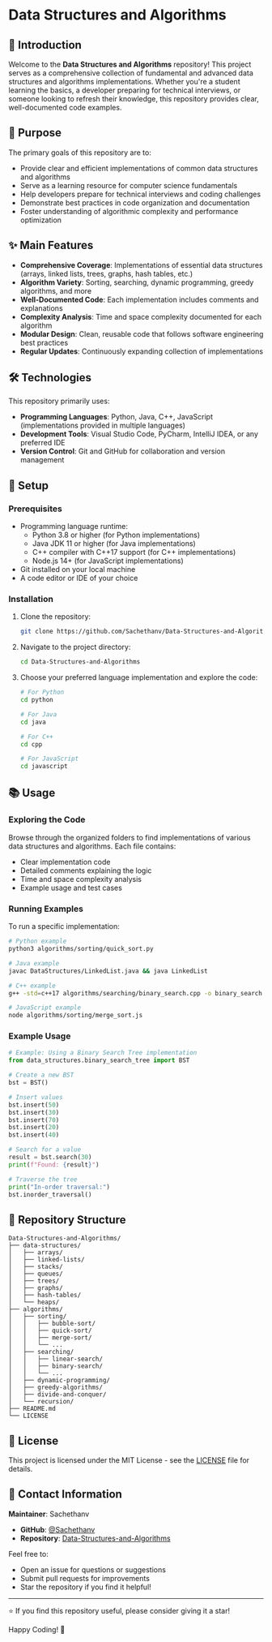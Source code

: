 # Data Structures and Algorithms

## 📖 Introduction

Welcome to the **Data Structures and Algorithms** repository! This project serves as a comprehensive collection of fundamental and advanced data structures and algorithms implementations. Whether you're a student learning the basics, a developer preparing for technical interviews, or someone looking to refresh their knowledge, this repository provides clear, well-documented code examples.

## 🎯 Purpose

The primary goals of this repository are to:

- Provide clear and efficient implementations of common data structures and algorithms
- Serve as a learning resource for computer science fundamentals
- Help developers prepare for technical interviews and coding challenges
- Demonstrate best practices in code organization and documentation
- Foster understanding of algorithmic complexity and performance optimization

## ✨ Main Features

- **Comprehensive Coverage**: Implementations of essential data structures (arrays, linked lists, trees, graphs, hash tables, etc.)
- **Algorithm Variety**: Sorting, searching, dynamic programming, greedy algorithms, and more
- **Well-Documented Code**: Each implementation includes comments and explanations
- **Complexity Analysis**: Time and space complexity documented for each algorithm
- **Modular Design**: Clean, reusable code that follows software engineering best practices
- **Regular Updates**: Continuously expanding collection of implementations

## 🛠️ Technologies

This repository primarily uses:

- **Programming Languages**: Python, Java, C++, JavaScript (implementations provided in multiple languages)
- **Development Tools**: Visual Studio Code, PyCharm, IntelliJ IDEA, or any preferred IDE
- **Version Control**: Git and GitHub for collaboration and version management

## 🚀 Setup

### Prerequisites

- Programming language runtime:
  - Python 3.8 or higher (for Python implementations)
  - Java JDK 11 or higher (for Java implementations)
  - C++ compiler with C++17 support (for C++ implementations)
  - Node.js 14+ (for JavaScript implementations)
- Git installed on your local machine
- A code editor or IDE of your choice

### Installation

1. Clone the repository:
   ```bash
   git clone https://github.com/Sachethanv/Data-Structures-and-Algorithms.git
   ```

2. Navigate to the project directory:
   ```bash
   cd Data-Structures-and-Algorithms
   ```

3. Choose your preferred language implementation and explore the code:
   ```bash
   # For Python
   cd python
   
   # For Java
   cd java
   
   # For C++
   cd cpp
   
   # For JavaScript
   cd javascript
   ```

## 📚 Usage

### Exploring the Code

Browse through the organized folders to find implementations of various data structures and algorithms. Each file contains:
- Clear implementation code
- Detailed comments explaining the logic
- Time and space complexity analysis
- Example usage and test cases

### Running Examples

To run a specific implementation:

```bash
# Python example
python3 algorithms/sorting/quick_sort.py

# Java example
javac DataStructures/LinkedList.java && java LinkedList

# C++ example
g++ -std=c++17 algorithms/searching/binary_search.cpp -o binary_search && ./binary_search

# JavaScript example
node algorithms/sorting/merge_sort.js
```

### Example Usage

```python
# Example: Using a Binary Search Tree implementation
from data_structures.binary_search_tree import BST

# Create a new BST
bst = BST()

# Insert values
bst.insert(50)
bst.insert(30)
bst.insert(70)
bst.insert(20)
bst.insert(40)

# Search for a value
result = bst.search(30)
print(f"Found: {result}")

# Traverse the tree
print("In-order traversal:")
bst.inorder_traversal()
```

## 📂 Repository Structure

```
Data-Structures-and-Algorithms/
├── data-structures/
│   ├── arrays/
│   ├── linked-lists/
│   ├── stacks/
│   ├── queues/
│   ├── trees/
│   ├── graphs/
│   ├── hash-tables/
│   └── heaps/
├── algorithms/
│   ├── sorting/
│   │   ├── bubble-sort/
│   │   ├── quick-sort/
│   │   ├── merge-sort/
│   │   └── ...
│   ├── searching/
│   │   ├── linear-search/
│   │   ├── binary-search/
│   │   └── ...
│   ├── dynamic-programming/
│   ├── greedy-algorithms/
│   ├── divide-and-conquer/
│   └── recursion/
├── README.md
└── LICENSE
```

## 📄 License

This project is licensed under the MIT License - see the [LICENSE](LICENSE) file for details.

## 📧 Contact Information

**Maintainer**: Sachethanv

- **GitHub**: [@Sachethanv](https://github.com/Sachethanv)
- **Repository**: [Data-Structures-and-Algorithms](https://github.com/Sachethanv/Data-Structures-and-Algorithms)

Feel free to:
- Open an issue for questions or suggestions
- Submit pull requests for improvements
- Star the repository if you find it helpful!

---

⭐ If you find this repository useful, please consider giving it a star!

Happy Coding! 🚀
